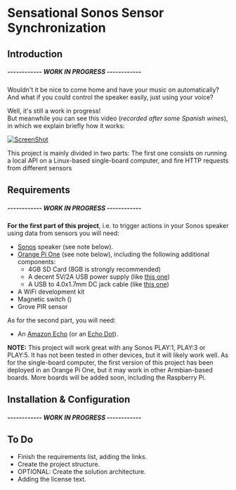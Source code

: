 # Sensational Sonos Sensor Synchronization

## Introduction

##### ------------ WORK IN PROGRESS ------------

Wouldn't it be nice to come home and have your music on automatically? And what if you could control the speaker easily, just using your voice?

Well, it's still a work in progress!  
But meanwhile you can see this video (*recorded after some Spanish wines*), in which we explain briefly how it works:

[![ScreenShot](http://img.youtube.com/vi/bAIFPeIl3MI/0.jpg)](https://www.youtube.com/watch?v=bAIFPeIl3MI)

This project is mainly divided in two parts: The first one consists on running a local API on a Linux-based single-board computer, and fire HTTP requests from different sensors

## Requirements

##### ------------ WORK IN PROGRESS ------------

**For the first part of this project**, i.e. to trigger actions in your Sonos speaker using data from sensors you will need:

* [Sonos](http://www.sonos.com) speaker (see note below).
* [Orange Pi One](http://www.orangepi.org/orangepione/) (see note below), including the following additional components:
	* 4GB SD Card (8GB is strongly recommended)
	* A decent 5V/2A USB power supply (like [this one](https://www.amazon.de/dp/B00JWXT6BK/ref=cm_sw_em_r_mt_dp_TIjTyb0T3E30H))
	* A USB to 4.0x1.7mm DC jack cable (like [this one](http://tinkersphere.com/power/1746-orange-pi-power-cable-usb.html))
* A WiFi development kit
* Magnetic switch ()
* Grove PIR sensor

As for the second part, you will need:

* An [Amazon Echo](http://a.co/9imYj0b) (or an [Echo Dot](http://a.co/4MYRdzt)).

**NOTE:** This project will work great with any Sonos PLAY:1, PLAY:3 or PLAY:5. It has not been tested in other devices, but it will likely work well. As for the single-board computer, the first version of this project has been deployed in an Orange Pi One, but it may work in other Armbian-based boards. More boards will be added soon, including the Raspberry Pi.


## Installation & Configuration

##### ------------ WORK IN PROGRESS ------------

## To Do

* Finish the requirements list, adding the links.
* Create the project structure.
* OPTIONAL: Create the solution architecture.
* Adding the license text.